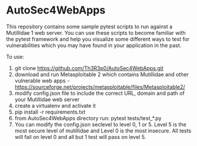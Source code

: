 # AutoSec4WebApps

This repository contains some sample pytest scripts to run against a Mutillidae 1 web server. You can use these scripts to become familiar with the pytest framework and help you visualize some different ways to test for vulnerabilities which you may have found in your application in the past. 

To use: 

1. git clone https://github.com/Th3R3p0/AutoSec4WebApps.git
2. download and run Metasploitable 2 which contains Mutillidae and other vulnerable web apps - https://sourceforge.net/projects/metasploitable/files/Metasploitable2/
3. modify config.json file to include the correct URL, domain and path of your Mutillidae web server
4. create a virtualenv and activate it
5. pip install -r requirements.txt
6. from AutoSec4WebApps directory run: pytest tests/test_*.py
7. You can modify the config.json seclevel to level 0, 1 or 5. Level 5 is the most secure level of mutillidae and Level 0 is the most insecure. All tests will fail on level 0 and all but 1 test will pass on level 5.

